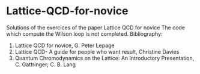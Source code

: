 # Lattice-QCD-for-novice
Solutions of the exercices of the paper Lattice QCD for novice
The code which compute the Wilson loop is not completed.
Bibliography:
1. Lattice QCD for novice, G. Peter Lepage
2. Lattice QCD- A guide for people who want result, Christine Davies
3. Quantum Chromodynamics on the Lattice: An Introductory Presentation, C. Gattringer; C. B. Lang
